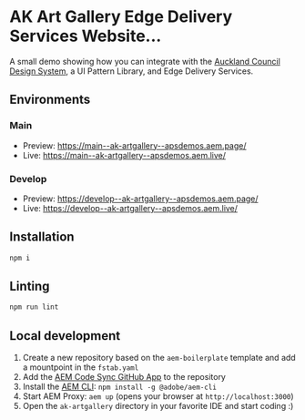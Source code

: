 # AK Art Gallery Edge Delivery Services Website...
A small demo showing how you can integrate with the [Auckland Council Design System](https://designsystem.aucklandcouncil.govt.nz/index.html?path=/docs/our-design-system--guidelines), a UI Pattern Library, and Edge Delivery Services.


## Environments
### Main
- Preview: https://main--ak-artgallery--apsdemos.aem.page/
- Live: https://main--ak-artgallery--apsdemos.aem.live/
### Develop
- Preview: https://develop--ak-artgallery--apsdemos.aem.page/
- Live: https://develop--ak-artgallery--apsdemos.aem.live/

## Installation

```sh
npm i
```

## Linting

```sh
npm run lint
```

## Local development

1. Create a new repository based on the `aem-boilerplate` template and add a mountpoint in the `fstab.yaml`
1. Add the [AEM Code Sync GitHub App](https://github.com/apps/aem-code-sync) to the repository
1. Install the [AEM CLI](https://github.com/adobe/helix-cli): `npm install -g @adobe/aem-cli`
1. Start AEM Proxy: `aem up` (opens your browser at `http://localhost:3000`)
1. Open the `ak-artgallery` directory in your favorite IDE and start coding :)
